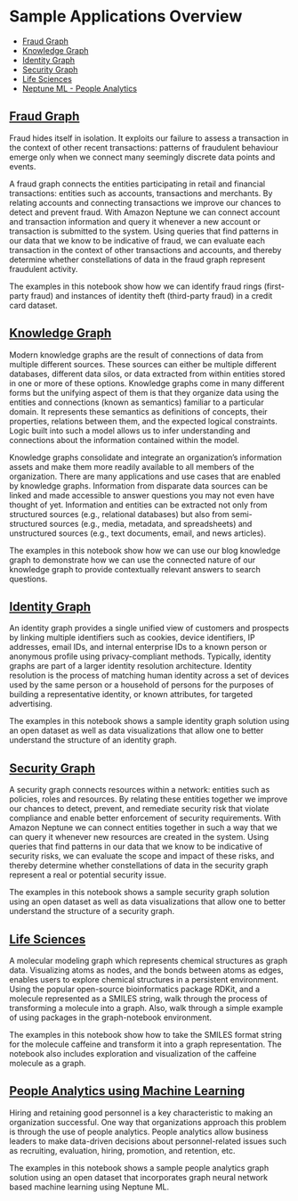 # Sample Applications Overview

- [Fraud Graph](#Fraud-Graph)
- [Knowledge Graph](#Knowledge-Graph)
- [Identity Graph](#Identity-Graph)
- [Security Graph](#Security-Graph)
- [Life Sciences](#Life-Sciences-Graph)
- [Neptune ML - People Analytics](#Neptune-ML-People-Analytics)


## [Fraud Graph](./01-Fraud-Graphs/01-Building-a-Fraud-Graph-Application.ipynb)

Fraud hides itself in isolation. It exploits our failure to assess a transaction in the context of other recent transactions: patterns of fraudulent behaviour emerge only when we connect many seemingly discrete data points and events.

A fraud graph connects the entities participating in retail and financial transactions: entities such as accounts, transactions and merchants. By relating accounts and connecting transactions we improve our chances to detect and prevent fraud. With Amazon Neptune we can connect account and transaction information and query it whenever a new account or transaction is submitted to the system. Using queries that find patterns in our data that we know to be indicative of fraud, we can evaluate each transaction in the context of other transactions and accounts, and thereby determine whether constellations of data in the fraud graph represent fraudulent activity.

The examples in this notebook show how we can identify fraud rings (first-party fraud) and instances of identity theft (third-party fraud) in a credit card dataset.

## [Knowledge Graph](./02-Knowledge-Graphs/Building-a-Knowledge-Graph-Application-Gremlin.ipynb)

Modern knowledge graphs are the result of connections of data from multiple different sources. These sources can either be multiple different databases, different data silos, or data extracted from within entities stored in one or more of these options. Knowledge graphs come in many different forms but the unifying aspect of them is that they organize data using the entities and connections (known as semantics) familiar to a particular domain. It represents these semantics as definitions of concepts, their properties, relations between them, and the expected logical constraints. Logic built into such a model allows us to infer understanding and connections about the information contained within the model.

Knowledge graphs consolidate and integrate an organization’s information assets and make them more readily available to all members of the organization. There are many applications and use cases that are enabled by knowledge graphs. Information from disparate data sources can be linked and made accessible to answer questions you may not even have thought of yet. Information and entities can be extracted not only from structured sources (e.g., relational databases) but also from semi-structured sources (e.g., media, metadata, and spreadsheets) and unstructured sources (e.g., text documents, email, and news articles).

The examples in this notebook show how we can use our blog knowledge graph to demonstrate how we can use the connected nature of our knowledge graph to provide contextually relevant answers to search questions.

## [Identity Graph](./03-Identity-Graphs/01-Building-an-Identity-Graph-Application.ipynb)

An identity graph provides a single unified view of customers and prospects by linking multiple identifiers such as cookies, device identifiers, IP addresses, email IDs, and internal enterprise IDs to a known person or anonymous profile using privacy-compliant methods. Typically, identity graphs are part of a larger identity resolution architecture. Identity resolution is the process of matching human identity across a set of devices used by the same person or a household of persons for the purposes of building a representative identity, or known attributes, for targeted advertising.

The examples in this notebook shows a sample identity graph solution using an open dataset as well as data visualizations that allow one to better understand the structure of an identity graph.

## [Security Graph](./03-Security-Graphs/01-Building-a-Security-Graph-Application-with-Gremlin.ipynb)

A security graph connects resources within a network: entities such as policies, roles and resources. By relating these entities together we improve our chances to detect, prevent, and remediate security risk that violate compliance and enable better enforcement of security requirements. With Amazon Neptune we can connect entities together in such a way that we can query it whenever new resources are created in the system. Using queries that find patterns in our data that we know to be indicative of security risks, we can evaluate the scope and impact of these risks, and thereby determine whether constellations of data in the security graph represent a real or potential security issue.

The examples in this notebook shows a sample security graph solution using an open dataset as well as data visualizations that allow one to better understand the structure of a security graph.

## [Life Sciences](./05-Life-Science-Applications/01-Modeling-Molecular-Structures-as-Graph-Data-Gremlin.ipynb)

A molecular modeling graph which represents chemical structures as graph data. Visualizing atoms as nodes, and the bonds between atoms as edges, enables users to explore chemical structures in a persistent environment. Using the popular open-source bioinformatics package RDKit, and a molecule represented as a SMILES string, walk through the process of transforming a molecule into a graph. Also, walk through a simple example of using packages in the graph-notebook environment. 

The examples in this notebook show how to take the SMILES format string for the molecule caffeine and transform it into a graph representation. The notebook also includes exploration and visualization of the caffeine molecule as a graph.

## [People Analytics using Machine Learning](../04-Machine-Learning/Sample-Applications/01-People-Analytics)

Hiring and retaining good personnel is a key characteristic to making an organization successful.  One way that organizations approach this problem is through the use of people analytics.  People analytics allow business leaders to make data-driven decisions about personnel-related issues such as recruiting, evaluation, hiring, promotion, and retention, etc.

The examples in this notebook shows a sample people analytics graph solution using an open dataset that incorporates graph neural network based machine learning using Neptune ML.
